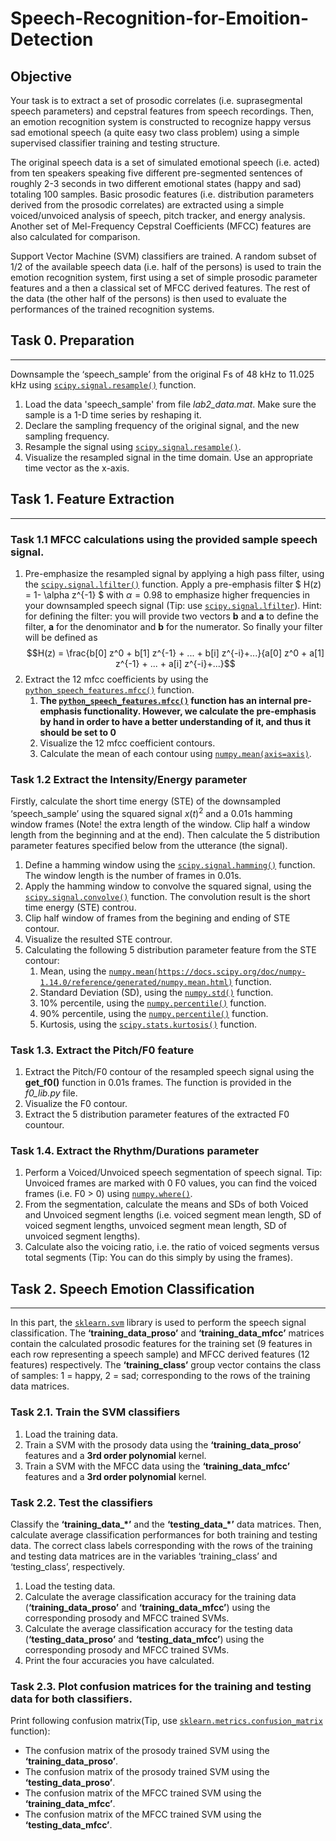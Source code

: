 # Speech-Recognition-for-Emoition-Detection

## Objective

Your task is to extract a set of prosodic correlates (i.e. suprasegmental speech parameters) and cepstral features from speech recordings. Then, an emotion recognition system is constructed to recognize happy versus sad emotional speech (a quite easy two class problem) using a simple supervised classifier training and testing structure.

The original speech data is a set of simulated emotional speech (i.e. acted) from ten speakers speaking five different pre-segmented sentences of roughly 2-3 seconds in two different emotional states (happy and sad) totaling 100 samples.
Basic prosodic features (i.e. distribution parameters derived from the prosodic correlates) are extracted using a simple voiced/unvoiced analysis of speech, pitch tracker, and energy analysis. Another set of Mel-Frequency Cepstral Coefficients (MFCC) features are also calculated for comparison. 

Support Vector Machine (SVM) classifiers are trained. A random subset of 1/2 of the available speech data (i.e. half of the persons) is used to train the emotion recognition system, first using a set of simple prosodic parameter features and a then a classical set of MFCC derived features. The rest of the data (the other half of the persons) is then used to evaluate the performances of the trained recognition systems.

## Task 0. Preparation
-----------------------
Downsample the ‘speech_sample’ from the original Fs of 48 kHz to 11.025 kHz using [`scipy.signal.resample()`](https://docs.scipy.org/doc/scipy-0.16.0/reference/generated/scipy.signal.resample.html) function.
1. Load the data 'speech_sample' from file *lab2_data.mat*. Make sure the sample is a 1-D time series by reshaping it.
2. Declare the sampling frequency of the original signal, and the new sampling frequency.
3. Resample the signal using [`scipy.signal.resample()`](https://docs.scipy.org/doc/scipy-0.16.0/reference/generated/scipy.signal.resample.html).
4. Visualize the resampled signal in the time domain. Use an appropriate time vector as the x-axis.
## Task 1. Feature Extraction
-------------------------------
### Task 1.1 MFCC calculations using the provided sample speech signal.
1. Pre-emphasize the resampled signal by applying a high pass filter, using the [`scipy.signal.lfilter()`](https://docs.scipy.org/doc/scipy/reference/generated/scipy.signal.lfilter.html) function. Apply a pre-emphasis filter $ H(z) = 1- \alpha z^{-1} $ with $\alpha = 0.98$ to emphasize higher frequencies in your downsampled speech signal (Tip: use [`scipy.signal.lfilter`](https://docs.scipy.org/doc/scipy-0.15.1/reference/generated/scipy.signal.lfilter.html)).  Hint: for defining the filter: you will provide two vectors **b** and **a** to define the filter, **a** for the denominator and **b** for the numerator. So finally your filter will be defined as $$H(z) = \frac{b[0] z^0 + b[1] z^{-1} + ... + b[i] z^{-i}+...}{a[0] z^0 + a[1] z^{-1} + ... + a[i] z^{-i}+...}$$
2. Extract the 12 mfcc coefficients by using the [`python_speech_features.mfcc()`](http://python-speech-features.readthedocs.io/en/latest/) function.
   1. **The [`python_speech_features.mfcc()`](http://python-speech-features.readthedocs.io/en/latest/) function has an internal pre-emphasis functionality. However, we calculate the pre-emphasis by hand in order to have a better understanding of it, and thus it should be set to 0**
   2. Visualize the 12 mfcc coefficient contours.
   3. Calculate the mean of each contour using [`numpy.mean(axis=axis)`](https://docs.scipy.org/doc/numpy/reference/generated/numpy.mean.html).
### Task 1.2 Extract the Intensity/Energy parameter
Firstly, calculate the short time energy (STE) of the downsampled ‘speech_sample’ using the squared signal $x(t)^2$ and a 0.01s hamming window frames (Note! the extra length of the window. Clip half a window length from the beginning and at the end). Then calculate the 5 distribution parameter features specified below from the utterance (the signal).
1. Define a hamming window using the [`scipy.signal.hamming()`](https://docs.scipy.org/doc/scipy-0.19.0/reference/generated/scipy.signal.hamming.html) function. The window length is the number of frames in 0.01s.
2. Apply the hamming window to convolve the squared signal, using the [`scipy.signal.convolve()`](https://docs.scipy.org/doc/scipy/reference/generated/scipy.signal.convolve.html) function. The convolution result is the short time energy (STE) controu.
3. Clip half window of frames from the begining and ending of STE contour.
4. Visualize the resulted STE controur.
5. Calculating the following 5 distribution parameter feature from the STE contour:
    1. Mean, using the [`numpy.mean(https://docs.scipy.org/doc/numpy-1.14.0/reference/generated/numpy.mean.html)`]() function.
    2. Standard Deviation (SD), using the [`numpy.std()`](https://docs.scipy.org/doc/numpy-1.14.0/reference/generated/numpy.std.html) function.
    3. 10% percentile, using the [`numpy.percentile()`](https://docs.scipy.org/doc/numpy-1.14.0/reference/generated/numpy.percentile.html) function.
    4. 90% percentile, using the [`numpy.percentile()`](https://docs.scipy.org/doc/numpy-1.14.0/reference/generated/numpy.percentile.html) function.
    5. Kurtosis, using the [`scipy.stats.kurtosis()`](https://docs.scipy.org/doc/scipy/reference/generated/scipy.stats.kurtosis.html) function.
### Task 1.3. Extract the Pitch/F0 feature
1. Extract the Pitch/F0 contour of the resampled speech signal using the **get_f0()** function in 0.01s frames. The function is provided in the *f0_lib.py* file.
2. Visualize the F0 contour.
3. Extract the 5 distribution parameter features of the extracted F0 countour.

### Task 1.4. Extract the Rhythm/Durations parameter
1. Perform a Voiced/Unvoiced speech segmentation of speech signal. Tip: Unvoiced frames are marked with 0 F0 values, you can find the voiced frames (i.e. F0 > 0) using [`numpy.where()`](https://docs.scipy.org/doc/numpy-1.14.0/reference/generated/numpy.where.html).
2. From the segmentation, calculate the means and SDs of both Voiced and Unvoiced segment lengths (i.e. voiced segment mean length, SD of voiced segment lengths, unvoiced segment mean length, SD of unvoiced segment lengths).
3. Calculate also the voicing ratio, i.e. the ratio of voiced segments versus total segments (Tip: You can do this simply by using the frames).

## Task 2. Speech Emotion Classification
------------------------------------------
In this part, the [`sklearn.svm`](http://scikit-learn.org/stable/modules/svm.html) library is used to perform the speech signal classification. The **‘training_data_proso’** and **‘training_data_mfcc’** matrices contain the calculated prosodic features for the training set (9 features in each row representing a speech sample) and MFCC derived features (12 features) respectively. The **‘training_class’** group vector contains the class of samples: 1 = happy, 2 = sad; corresponding to the rows of the training data matrices.
### Task 2.1. Train the SVM classifiers
1. Load the training data.
2. Train a SVM with the prosody data using the **‘training_data_proso’** features and a **3rd order polynomial** kernel.
3. Train a SVM with the MFCC data using the **‘training_data_mfcc’** features and a **3rd order polynomial** kernel.
### Task 2.2. Test the classifiers
Classify the **‘training_data_*’** and the **‘testing_data_*’** data matrices. Then, calculate average classification performances for both training and testing data. The correct class labels corresponding with the rows of the training and testing data matrices are in the variables ‘training_class’ and ‘testing_class’, respectively.
1. Load the testing data.
2. Calculate the average classification accuracy for the training data (**‘training_data_proso’** and **‘training_data_mfcc’**) using the corresponding prosody and MFCC trained SVMs.
3. Calculate the average classification accuracy for the testing data (**‘testing_data_proso’** and **‘testing_data_mfcc’**) using the corresponding prosody and MFCC trained SVMs.
4. Print the four accuracies you have calculated.
### Task 2.3. Plot confusion matrices for the training and testing data for both classifiers. 
Print following confusion matrix(Tip, use [`sklearn.metrics.confusion_matrix`](http://scikit-learn.org/stable/modules/generated/sklearn.metrics.confusion_matrix.html) function):
* The confusion matrix of the prosody trained SVM using the **‘training_data_proso’**.
* The confusion matrix of the prosody trained SVM using the **‘testing_data_proso’**.
* The confusion matrix of the MFCC trained SVM using the **‘training_data_mfcc’**.
* The confusion matrix of the MFCC trained SVM using the **‘testing_data_mfcc’**.
